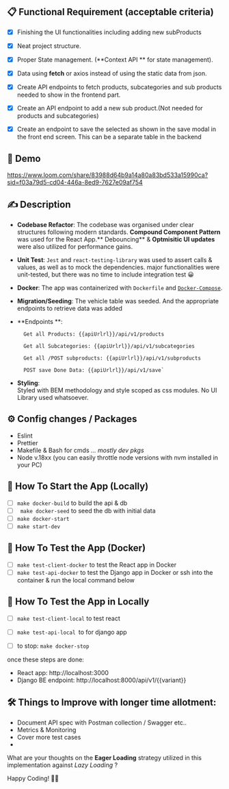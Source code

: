  
## 📋 Functional Requirement (acceptable criteria)


- [x] Finishing the UI functionalities including adding new subProducts
- [x] Neat project structure.
- [x] Proper State management.  (**Context API ** for state management).
- [x]  Data using **fetch** or axios instead of using the static data from json.
- [x] Create API endpoints to fetch products, subcategories and sub products needed to show in the frontend part.
- [x] Create an API endpoint to add a new sub product.(Not needed for products and subcategories)
- [x] Create an endpoint to save the selected as shown in the save modal in the front end screen. This can be a separate table in the backend


## 🎥  Demo


https://www.loom.com/share/83988d64b9a14a80a83bd533a15990ca?sid=f03a79d5-cd04-446a-8ed9-7627e09af754

## ✍️ Description

- **Codebase Refactor**: The codebase was  organised under clear structures following modern standards. **Compound Component Pattern** was used for the React App.** Debouncing** & **Optmisitic UI updates** were also utilized for performance gains.

- **Unit Test**:  `Jest`  and  `react-testing-library` was used to assert calls & values, as well as to mock the dependencies.   major functionalities  were unit-tested, but there was no time to include integration test 😀

- **Docker**: The app was containerized with `Dockerfile` and [`Docker-Compose`](https://docs.docker.com/compose/install/). 

- **Migration/Seeding**: The vehicle table was seeded. And the appropriate endpoints to retrieve data was added

- **Endpoints  **:  


  		Get all Products: {{apiUrlrl}}/api/v1/products
  
		Get all Subcategories: {{apiUrlrl}}/api/v1/subcategories
  
		Get all /POST subproducts: {{apiUrlrl}}/api/v1/subproducts
  
		POST save Done Data: {{apiUrlrl}}/api/v1/save`

- **Styling**:  
	Styled with BEM methodology  and style scoped as css modules. No UI Library used whatsoever.


## ⚙️ Config changes / Packages

- Eslint
- Prettier
- Makefile & Bash for cmds
	*... mostly dev pkgs*
- Node v.18xx (you can easily throttle node versions with nvm installed in your PC)

## 🧐 How To Start the App (Locally)

- [ ] `make docker-build` to build the api & db
- [ ] ` make docker-seed` to seed the db with initial data
- [ ] `make docker-start `
- [ ] `make start-dev`

## 🧐 How To Test the App (Docker)
- [ ] `make test-client-docker` to test the React app in Docker
- [ ] `make test-api-docker` to test the Django app in Docker 
			or ssh into the container & run the local command below

## 🧐 How To Test the App in Locally

- [ ] `make test-client-local` to test react
- [ ] `make test-api-local `to for django app
- [ ] to stop: `make docker-stop`


once these steps are done: 

   - React app: http://localhost:3000
   - Django BE endpoint: http://localhost:8000/api/v1/{{variant}}


## 🛠️ Things to Improve with longer time allotment: 
- Document API spec with Postman collection / Swagger etc..
- Metrics & Monitoring
- Cover more test cases
- 

What are your thoughts on the **Eager Loading** strategy utilized in this implementation against _Lazy Loading_ ?

Happy Coding! 👋🏽


